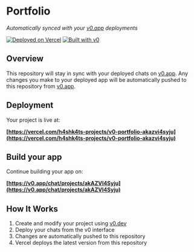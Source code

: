 # Portfolio

*Automatically synced with your [v0.app](https://v0.app) deployments*

[![Deployed on Vercel](https://img.shields.io/badge/Deployed%20on-Vercel-black?style=for-the-badge&logo=vercel)](https://vercel.com/h4shk4ts-projects/v0-portfolio-akazvi4syju)
[![Built with v0](https://img.shields.io/badge/Built%20with-v0.app-black?style=for-the-badge)](https://v0.app/chat/projects/akAZVI4Syju)

## Overview

This repository will stay in sync with your deployed chats on [v0.app](https://v0.app).
Any changes you make to your deployed app will be automatically pushed to this repository from [v0.app](https://v0.app).

## Deployment

Your project is live at:

**[https://vercel.com/h4shk4ts-projects/v0-portfolio-akazvi4syju](https://vercel.com/h4shk4ts-projects/v0-portfolio-akazvi4syju)**

## Build your app

Continue building your app on:

**[https://v0.app/chat/projects/akAZVI4Syju](https://v0.app/chat/projects/akAZVI4Syju)**

## How It Works

1. Create and modify your project using [v0.dev](https://v0.dev)
2. Deploy your chats from the v0 interface
3. Changes are automatically pushed to this repository
4. Vercel deploys the latest version from this repository
